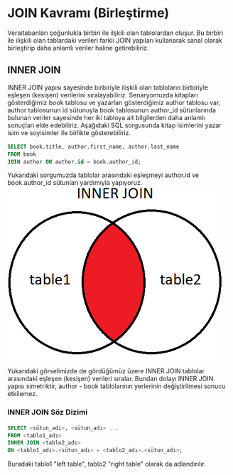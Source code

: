 # JOIN Kavramı (Birleştirme)
Veraitabanları çoğunlukla birbiri ile ilşkili olan tablolardan oluşur. Bu birbiri ile ilişkili olan tablardaki verileri farklı JOIN yapıları kullanarak sanal olarak birleştirip daha anlamlı veriler haline getirebiliriz.
## INNER JOIN
INNER JOIN yapısı sayesinde birbiriyle ilişkili olan tabloların birbiriyle eşleşen (kesişen) verilerini sıralayabiliriz. Senaryomuzda kitapları gösterdiğimiz book tablosu ve yazarları gösterdiğimiz author tablosu var, author tablosunun id sütunuyla book tablosunun author_id sütunlarında bulunan veriler sayesinde her iki tabloya ait bilgilerden daha anlamlı sonuçları elde edebiliriz.
Aşağıdaki SQL sorgusunda kitap isimlerini yazar isim ve soyisimler ile birlikte gösterebiliriz.
```sql
SELECT book.title, author.first_name, author.last_name
FROM book
JOIN author ON author.id = book.author_id;
```
Yukarıdaki sorgumuzda tablolar arasındaki eşleşmeyi author.id ve book.author_id sütunları yardımıyla yapıyoruz.
![](https://github.com/Kodluyoruz/taskforce/raw/main/sql101/InnerJoin/figures/InnerJoin.png)

Yukarıdaki görselimizde de gördüğümüz üzere INNER JOIN tablolar arasındaki eşleşen (kesişen) verileri sıralar. Bundan dolayı INNER JOIN yapısı simetriktir, author - book tablolarının yerlerinin değiştirilmesi sonucu etkilemez.
### INNER JOIN Söz Dizimi
```sql
SELECT <sütun_adı>, <sütun_adı> ...
FROM <tablo1_adı>
INNER JOIN <tablo2_adı>
ON <tablo1_adı>.<sütun_adı> = <tablo2_adı>.<sütun_adı>;
```
Buradaki tablo1 "left table", tablo2 "right table" olarak da adlandırılır.